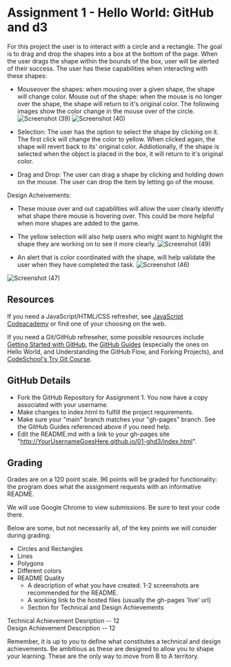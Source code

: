 Assignment 1 - Hello World: GitHub and d3  
===

For this project the user is to interact with a circle and a rectangle. The goal is to drag and drop the shapes into a box at the bottom of the page. When the user drags the shape within the bounds of the box, user will be alerted of their success.
The user has these capabilities when interacting with these shapes:
 - Mouseover the shapes: when mousing over a given shape, the shape will change color. Mouse out of the shape: when the mouse is no longer over the shape, the shape will return to it's original color. The following images show the color change in the mouse over of the circle.  
 ![Screenshot (39)](https://user-images.githubusercontent.com/48228807/150382864-5254b9ed-6826-48a0-a7b5-7ffea008190d.png)
![Screenshot (40)](https://user-images.githubusercontent.com/48228807/150382916-c733e081-7e44-4b0f-8d30-2269100fb17a.png)

 - Selection: The user has the option to select the shape by clicking on it. The first click will change the color to yellow. When clicked again, the shape will revert back to its' original color. Addiotionally, if the shape is selected when the object is placed in the box, it will return to it's original color. 
 - Drag and Drop: The user can drag a shape by clicking and holding down on the mouse. The user can drop the item by letting go of the mouse.
 
Design Acheivements:
- These mouse over and out capabilities will allow the user clearly idenitfy what shape there mouse is hovering over. This could be more helpful when more shapes are added to the game. 
- The yellow selection will also help users who might want to highlight the shape they are working on to see it more clearly.
![Screenshot (49)](https://user-images.githubusercontent.com/48228807/150383470-313f723d-3353-482b-a4dc-70b6ebcde678.png)


- An alert that is color coordinated with the shape, will help validate the user when they have completed the task. 
![Screenshot (46)](https://user-images.githubusercontent.com/48228807/150383074-0aa4ac82-867d-448e-80f1-35c640035c0a.png)

![Screenshot (47)](https://user-images.githubusercontent.com/48228807/150383123-247d726f-8bb5-4257-8576-575a83193437.png)

Resources
---

If you need a JavaScript/HTML/CSS refresher, see [JavaScript Codeacademy](https://www.codecademy.com/en/tracks/javascript) or find one of your choosing on the web.

If you need a Git/GitHub refreseher, some possible resources include [Getting Started with GitHub](https://help.github.com/categories/bootcamp/), the [GitHub Guides](https://guides.github.com/) (especially the ones on Hello World, and Understanding the GitHub Flow, and Forking Projects), and [CodeSchool's Try Git Course](https://www.codeschool.com/courses/try-git).


GitHub Details
---

- Fork the GitHub Repository for Assignment 1. You now have a copy associated with your username.
- Make changes to index.html to fulfill the project requirements. 
- Make sure your "main" branch matches your "gh-pages" branch. See the GitHub Guides referenced above if you need help.
- Edit the README.md with a link to your gh-pages site "http://YourUsernameGoesHere.github.io/01-ghd3/index.html".



Grading
---

Grades are on a 120 point scale. 
96 points will be graded for functionality: the program does what the assignment requests with an informative README. 

We will use Google Chrome to view submissions. 
Be sure to test your code there.

Below are some, but not necessarily all, of the key points we will consider during grading:

- Circles and Rectangles  
- Lines  
- Polygons  
- Different colors  
- README Quality
    - A description of what you have created. 1-2 screenshots are recommended for the README.  
    - A working link to the hosted files (usually the gh-pages 'live' url)  
    - Section for Technical and Design Achievements

Technical Achievement Desription -- 12  
Design Achievement Description -- 12

Remember, it is up to *you* to define what constitutes a technical and design achievements.
Be ambitious as these are designed to allow you to shape your learning.
These are the only way to move from B to A territory.

